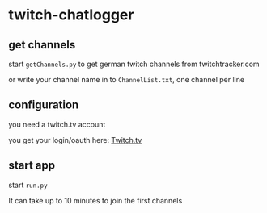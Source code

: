 # twitch-chatlogger


## get channels

start `getChannels.py` to get german twitch channels from twitchtracker.com

or write your channel name in to `ChannelList.txt`, one channel per line

## configuration

you need a twitch.tv account

you get your login/oauth here: [Twitch.tv](https://twitchapps.com/tmi/ 'https://twitchapps.com/tmi/')

## start app

start `run.py`

It can take up to 10 minutes to join the first channels
